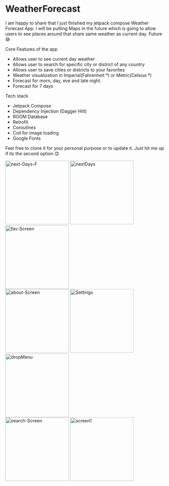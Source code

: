 # WeatherForecast
I am happy to share that I just finished my jetpack compose Weather Forecast App.
I will be putting Maps in the future which is going to allow users to see places around that share same weather as current day. Future 😅

Core Features of the app
* Allows user to see current day weather
* Allows user to search for specific city or district of any country
* Allows user to save cities or districts to your favorites
* Weather visualization in Imperial(Fahrenheit º) or Metric(Celsius º)
* Forecast for morn, day, eve and late night.
* Forecast for 7 days

Tech stack
* Jetpack Compose
* Dependency Injection (Dagger Hilt)
* ROOM Database
* Retrofit
* Coroutines
* Coil for image loading
* Google Fonts

Feel free to clone it for your personal purpose or to update it. Just hit me up if its the second option 😊
<div>
  <img src="https://i.ibb.co/Jq6V5fP/next-Days-F.png" width="200" alt="next-Days-F" border="0">
<img src="https://i.ibb.co/2kdvS8C/nextDays.png" width="200" alt="nextDays" border="0">
<img src="https://i.ibb.co/L6LWPSs/fav-Screen.png" width="200" alt="fav-Screen" border="0">

</div>
<div>
  <img src="https://i.ibb.co/SfKRkNr/about-Screen.png" width="200" alt="about-Screen" border="0">
<img src="https://i.ibb.co/92VfnK5/Settings.png" width="200" alt="Settings" border="0">
<img src="https://i.ibb.co/drTkNHR/dropMenu.png" width="200" alt="dropMenu" border="0">
</div>

<div>
  <img src="https://i.ibb.co/qxbbKGK/search-Screen.png" width="200" alt="search-Screen" border="0">
<img src="https://i.ibb.co/5RmFkQz/screen1.png" width="200" alt="screen1" border="0">
</div>


